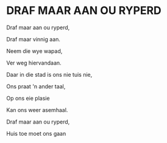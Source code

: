 # DRAF MAAR AAN OU RYPERD

Draf maar aan ou ryperd,

Draf maar vinnig aan.

Neem die wye wapad,

Ver weg hiervandaan.

Daar in die stad is ons nie tuis nie,

Ons praat 'n ander taal,

Op ons eie plasie

Kan ons weer asemhaal.

Draf maar aan ou ryperd,

Huis toe moet ons gaan

